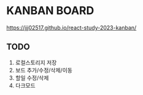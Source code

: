 # KANBAN BOARD

https://jjj02517.github.io/react-study-2023-kanban/

## TODO

1. 로컬스토리지 저장
2. 보드 추가/수정/삭제/이동
3. 할일 수정/삭제
4. 다크모드
